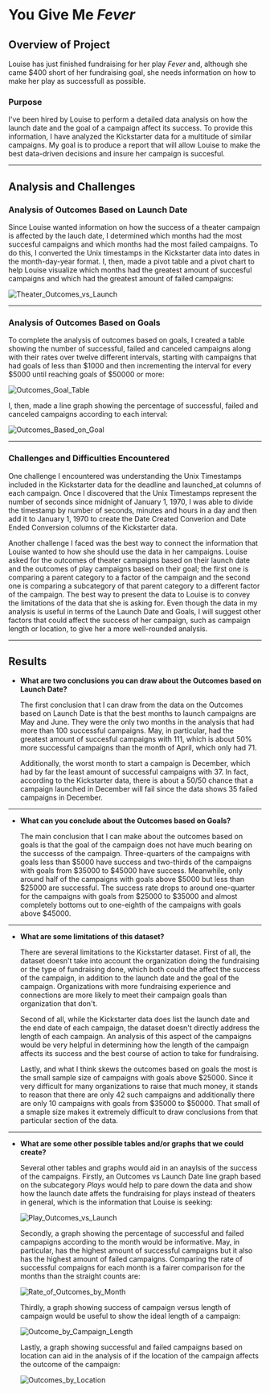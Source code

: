 # You Give Me *Fever*

## **Overview of Project**
Louise has just finished fundraising for her play *Fever* and, although she came $400 short of her fundraising goal, she needs information on how to make her play as successfull as possible.

### **Purpose**
I've been hired by Louise to perform a detailed data analysis on how the launch date and the goal of a campaign affect its success. To provide this information, I have analyzed the Kickstarter data for a multitude of similar campaigns. My goal is to produce a report that will allow Louise to make the best data-driven decisions and insure her campaign is succesful. 

---
## **Analysis and Challenges**

### **Analysis of Outcomes Based on Launch Date**
Since Louise wanted information on how the success of a theater campaign is affected by the lauch date, I determined which months had the most succesful campaigns and which months had the most failed campaigns. To do this, I converted the Unix timestamps in the Kickstarter data into dates in the month-day-year format. I, then, made  a pivot table and a pivot chart to help Louise visualize which months had the greatest amount of succesful campaigns and which had the greatest amount of failed campaigns: 

![Theater_Outcomes_vs_Launch](Resources/Theater_Outcomes_vs_Launch.png) 

---
### **Analysis of Outcomes Based on Goals**
To complete the analysis of outcomes based on goals, I created a table showing the number of successful, failed  and canceled campaigns along with their rates over twelve different intervals, starting with campaigns that had goals of less than $1000 and then incrementing the interval for every $5000 until reaching goals of $50000 or more: 

![Outcomes_Goal_Table](Resources/Outcomes_Goal_Table.png)

I, then, made a line graph showing the percentage of successful, failed and canceled campaigns according to each interval: 

![Outcomes_Based_on_Goal](Resources/Outcomes_vs_Goals.png)

---
### **Challenges and Difficulties Encountered**
One challenge I encountered was understanding the Unix Timestamps included in the Kickstarter data for the deadline and launched_at columns of each campaign. Once I discovered that the Unix Timestamps represent the number of seconds since midnight of January 1, 1970, I was able to divide the timestamp by number of seconds, minutes and hours in a day and then add it to January 1, 1970 to create the Date Created Converion and Date Ended Conversion columns of the Kickstarter data.

Another challenge I faced was the best way to connect the information that Louise wanted to how she should use the data in her campaigns. Louise asked for the outcomes of theater campaigns based on their launch date and the outcomes of play campaigns based on their goal; the first one is comparing a parent category to a factor of the campaign and the second one is comparing a subcategory of that parent category to a different factor of the campaign. The best way to present the data to Louise is to convey the limitations of the data that she is asking for. Even though the data in my analysis is useful in terms of the Launch Date and Goals, I will suggest other factors that could affect the success of her campaign, such as campaign length or location, to give her a more well-rounded analysis.    

---
## Results

- **What are two conclusions you can draw about the Outcomes based on Launch Date?**

    The first conclusion that I can draw from the data on the Outcomes based on Launch Date is that the best months to launch campaigns are May and June. They were the only two months in the analysis that had more than 100 successful campaigns. May, in particular, had the greatest amount of succesful campaigns with 111, which is about 50% more successful campaigns than the month of April, which only had 71.

    Additionally, the worst month to start a campaign is December, which had by far the least amount of successful campaigns with 37. In fact, according to the Kickstarter data, there is about a 50/50 chance that a campaign launched in December will fail since the data shows 35 failed campaigns in December.

---
- **What can you conclude about the Outcomes based on Goals?**
    
    The main conclusion that I can make about the outcomes based on goals is that the goal of the campaign does not have much bearing on the successs of the campaign. Three-quarters of the campaigns with goals less than $5000 have success and two-thirds of the campaigns with goals from $35000 to $45000 have success. Meanwhile, only around half of the campaigns with goals above $5000 but less than $25000 are successful. The success rate drops to around one-quarter for the campaigns with goals from $25000 to $35000 and almost completely bottoms out to one-eighth of the campaigns with goals above $45000.
---
- **What are some limitations of this dataset?**
    
    There are several limitations to the Kickstarter dataset. First of all, the dataset doesn't take into account the organization doing the fundraising or the type of fundraising done, which both could the affect the success of the campaign, in addition to the launch date and the goal of the campaign. Organizations with more fundraising experience and connections are more likely to meet their campaign goals than organization that don't.

    Second of all, while the Kickstarter data does list the launch date and the end date of each campaign, the dataset doesn't directly address the length of each campaign. An analysis of this aspect of the campaigns would be very helpful in determining how the length of the campaign affects its success and the best course of action to take for fundraising.

    Lastly, and what I think skews the outcomes based on goals the most is the small sample size of campaigns with goals above $25000. Since it very difficult for many organizations to raise that much money, it stands to reason that there are only 42 such campaigns and additionally there are only 10 campaigns with goals from $35000 to $50000. That small of a smaple size makes it extremely difficult to draw conclusions from that particular section of the data.
---
- **What are some other possible tables and/or graphs that we could create?**

    Several other tables and graphs would aid in an anaylsis of the success of the campaigns. Firstly, an Outcomes vs Launch Date line graph based on the subcategory *Plays* would help to pare down the data and show how the launch date affets the fundraising for plays instead of theaters in general, which is the information that Louise is seeking: 
    
    ![Play_Outcomes_vs_Launch](Resources/Play_Outcomes_vs_Launch_Date.png) 
    
    Secondly, a graph showing the percentage of successful and failed campapigns according to the month would be informative. May, in particular, has the highest amount of successful campaigns but it also has the highest amount of failed campaigns. Comparing the rate of successful compaigns for each month is a fairer comparison for the months than the straight counts are:

    ![Rate_of_Outcomes_by_Month](Resources/Rate_of_Outcomes_by_Month.png)
     
    Thirdly, a graph showing success of campaign versus length of campaign would be useful to show the ideal length of a campaign:

    ![Outcome_by_Campaign_Length](Resources/Outcome_by_campaign_length.png)

    Lastly, a graph showing successful and failed campaigns based on location can aid in the analysis of if the location of the campaign affects the outcome of the campaign: 

    ![Outcomes_by_Location](Resources/Outcomes_by_Location.png)
